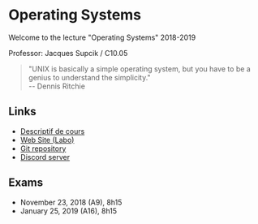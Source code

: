# Operating Systems

Welcome to the lecture "Operating Systems" 2018-2019

Professor: Jacques Supcik / C10.05<br/>

> "UNIX is basically a simple operating system, but you have to be a genius to understand the simplicity."<br/>
> -- Dennis Ritchie

## Links
* [Descriptif de cours](https://www.heia-fr.ch/fr/fr/cours/B2C-SYEX-IT)
* [Web Site (Labo)](https://sup-heia-os.netlify.com/)
* [Git repository](https://gitlab.forge.hefr.ch/sup/operating-systems-2018-2019)
* [Discord server](https://discord.gg/frHSPGx)

## Exams

* November 23, 2018 (A9), 8h15
* January 25, 2019 (A16), 8h15
